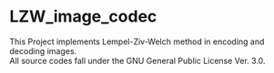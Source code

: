 # LZW_image_codec

This Project implements Lempel-Ziv-Welch method in encoding and decoding images.  
All source codes fall under the GNU General Public License Ver. 3.0.
